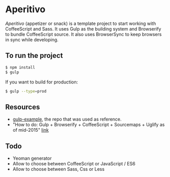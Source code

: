 # Aperitivo

*Aperitivo* (appetizer or snack) is a template project to start working with CoffeeScript and Sass. It uses Gulp as the building system and Browserify to bundle CoffeeScript source. It also uses BrowserSync to keep browsers in sync while developing.  

## To run the project

```bash
$ npm install
$ gulp
```

If you want to build for production:

```bash
$ gulp --type=prod
```

## Resources
- [gulp-example](https://github.com/Keats/gulp-example), the repo that was used as reference.
- "How to do: Gulp + Browserify + CoffeeScript + Sourcemaps + Uglify as of mid-2015" [link](http://www.uberbrady.com/2015/05/how-to-do-gulp-browserify-coffeescript.html)

## Todo
- Yeoman generator
- Allow to choose between CoffeeScript or JavaScript / ES6
- Allow to choose between Sass, Css or Less
